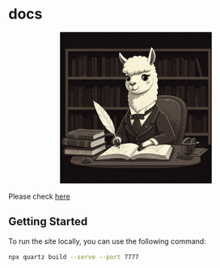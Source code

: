 # docs

<p align="center">
  <img src="content/v1/assets/docs-alpaca-hello-b4566bb74c3d2892.jpg" width="300" height="auto"/>
</p>

Please check [here](https://docs.jyje.online)

## Getting Started

To run the site locally, you can use the following command:

```bash
npx quartz build --serve --port 7777
```
